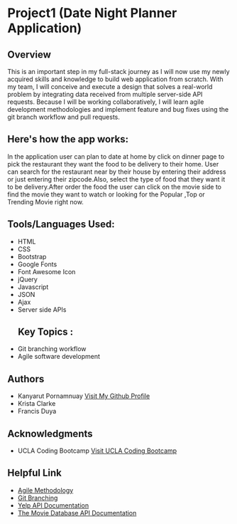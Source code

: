# Project1 (Date Night Planner Application)
<h2 style ="border-bottom:1px;">Overview</h2>
This is an important step in my full-stack journey as I will now use my newly acquired skills and knowledge to build web application from scratch. With my team, I will conceive and execute a design that solves a real-world problem by integrating data received from multiple server-side API requests. Because I will be working collaboratively, I will learn agile development methodologies and implement feature and bug fixes using the git branch workflow and pull requests.

<h2 style ="border-bottom:1px;">Here's how the app works:</h2>
In the application user can plan to date at home by click on dinner page to pick the restaurant they want the food to be delivery to their home. User can search for the restaurant near by their house by entering their address or just entering their zipcode.Also, select the type of food that they want it to be delivery.After order the food the user can click on the movie side to find the movie they want to watch or looking for the Popular ,Top or Trending Movie right now.


<h2 style ="border-bottom:1px;">Tools/Languages Used:</h2>

<ul>
  <li>HTML</li>
  <li>CSS</li>
  <li>Bootstrap</li>
  <li>Google Fonts</li>
  <li>Font Awesome Icon</li>
  <li>jQuery</li>
  <li>Javascript</li>
  <li>JSON</li>
  <li>Ajax</li>
  <li>Server side APIs</li>
  
  <h2 style ="border-bottom:1px;">Key Topics :</h2>

  <li>Git branching workflow</li>
  <li>Agile software development</li>
  
</ul>

<h2 style ="border-bottom:1px;">Authors</h2>
<ul>
  <li>Kanyarut Pornamnuay   <a target="_blank" rel="nofollow" href="https://github.com/benbaba2525">Visit My Github Profile</a></li>
  <li>Krista Clarke</li>
  <li>Francis Duya</li>
</ul>

<h2 style ="border-bottom:1px;">Acknowledgments</h2>
<ul>
  <li>UCLA Coding Bootcamp   <a target="_blank" rel="nofollow" href="https://bootcamp.uclaextension.edu/coding/">Visit UCLA Coding Bootcamp</a></li>
</ul>

<h2 style ="border-bottom:1px;">Helpful Link</h2>

<ul>
  <li><a target="_blank" rel="nofollow" href="https://en.wikipedia.org/wiki/Agile_software_development">Agile Methodology</a></li>
  <li><a target="_blank" rel="nofollow" href="https://git-scm.com/book/en/v2/Git-Branching-Branching-Workflows">Git Branching</a></li>
  
  <li><a target="_blank" rel="nofollow" href="https://www.yelp.com/developers/documentation/v3/get_started">Yelp API Documentation</a></li>
  
  <li><a target="_blank" rel="nofollow" href="https://developers.themoviedb.org/3/getting-started/introduction">The Movie Database API Documentation</a></li>
  
</ul>
